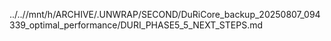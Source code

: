 ../..//mnt/h/ARCHIVE/.UNWRAP/SECOND/DuRiCore_backup_20250807_094339_optimal_performance/DURI_PHASE5_5_NEXT_STEPS.md